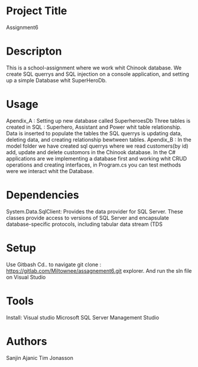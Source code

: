 # Project Title
Assignment6 

# Descripton 
This is a school-assignment where we work whit Chinook database. We create SQL querrys and SQL injection on a console application, and setting up a simple Database whit SuperHeroDb.

# Usage
Apendix_A : Setting up new database called SuperheroesDb Three tables is created in SQL : Superhero, Assistant and Power whit table relationship. Data is inserted to populate the tables the SQL querrys is updating data, deleting data, and creating relationship bewtween tables.
Apendix_B :
In the model folder we have created sql querrys where we read customers(by id) add, update and delete customors in the Chinook database.
In the C# applications are we implementing a database first and working whit CRUD operations and creating interfaces, in Program.cs you can test methods were we interact whit the Database.

# Dependencies
System.Data.SqlClient:
Provides the data provider for SQL Server. These classes provide access to versions of SQL Server and encapsulate database-specific protocols, including tabular data stream (TDS

# Setup
Use Gitbash
Cd.. to navigate
git clone : https://gitlab.com/Miltownee/assagnement6.git
explorer.
And run the sln file on Visual Studio

# Tools
Install: 
Visual studio
Microsoft SQL Server Management Studio

# Authors
Sanjin Ajanic 
Tim Jonasson





